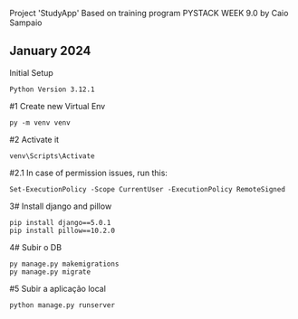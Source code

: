 Project 'StudyApp'
Based on training program PYSTACK WEEK 9.0 by Caio Sampaio

January 2024
--

Initial Setup

    Python Version 3.12.1

#1 Create new Virtual Env
   
    py -m venv venv

#2 Activate it

    venv\Scripts\Activate

#2.1 In case of permission issues, run this: 
     
    Set-ExecutionPolicy -Scope CurrentUser -ExecutionPolicy RemoteSigned

3# Install django and pillow

    pip install django==5.0.1
    pip install pillow==10.2.0

4# Subir o DB

    py manage.py makemigrations
    py manage.py migrate

#5 Subir a aplicação local

    python manage.py runserver
